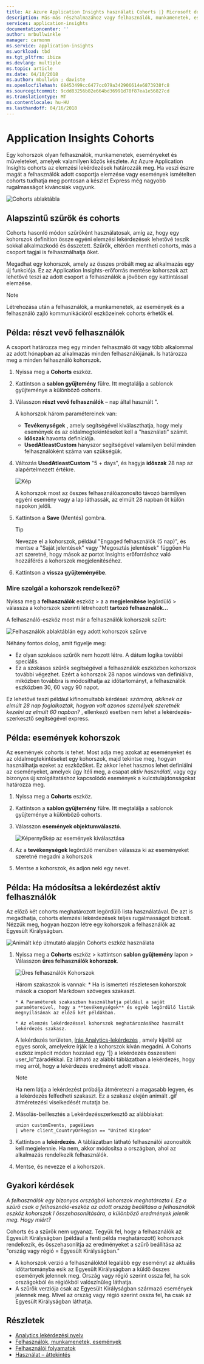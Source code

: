```yaml
---
title: Az Azure Application Insights használati Cohorts |} Microsoft docs
description: Más-más részhalmazához vagy felhasználók, munkamenetek, eseményeket és műveleteket, amelyek valamilyen közös elemzése
services: application-insights
documentationcenter: ''
author: mrbullwinkle
manager: carmonm
ms.service: application-insights
ms.workload: tbd
ms.tgt_pltfrm: ibiza
ms.devlang: multiple
ms.topic: article
ms.date: 04/10/2018
ms.author: mbullwin ; daviste
ms.openlocfilehash: 68453499cc6477cc079a342906614e6873938fc8
ms.sourcegitcommit: 9cdd83256b82e664bd36991d78f87ea1e56827cd
ms.translationtype: MT
ms.contentlocale: hu-HU
ms.lasthandoff: 04/16/2018
---
```

# <a name="application-insights-cohorts"></a>Application Insights Cohorts

Egy kohorszok olyan felhasználók, munkamenetek, eseményeket és műveleteket, amelyek valamilyen közös készlete. Az Azure Application Insights cohorts az elemzési lekérdezések határozzák meg. Ha veszi észre magát a felhasználók adott csoportja elemzése vagy események ismételten cohorts tudhatja meg pontosan a készlet Express még nagyobb rugalmasságot kíváncsiak vagyunk.

![Cohorts ablaktábla](.\media\app-insights-usage-cohorts\001.png)

## <a name="cohorts-versus-basic-filters"></a>Alapszintű szűrők és cohorts

Cohorts hasonló módon szűrőként használatosak, amíg az, hogy egy kohorszok definition össze egyéni elemzési lekérdezések lehetővé teszik sokkal alkalmazkodó és összetett. Szűrők, eltérően mentheti cohorts, más a csoport tagjai is felhasználhatja őket.

Megadhat egy kohorszok, amely az összes próbált meg az alkalmazás egy új funkciója. Ez az Application Insights-erőforrás mentése kohorszok azt lehetővé teszi az adott csoport a felhasználók a jövőben egy kattintással elemzése.

> [!NOTE]
> Létrehozása után a felhasználók, a munkamenetek, az események és a felhasználó zajló kommunikációról eszközeinek cohorts érhetők el.

## <a name="example-engaged-users"></a>Példa: részt vevő felhasználók

A csoport határozza meg egy minden felhasználó öt vagy több alkalommal az adott hónapban az alkalmazás minden felhasználójának. Is határozza meg a minden felhasználó kohorszok.

1. Nyissa meg a **Cohorts** eszköz.

2. Kattintson a **sablon gyűjtemény** fülre. Itt megtalálja a sablonok gyűjteménye a különböző cohorts.

3. Válasszon **részt vevő felhasználók** – nap által használt ".

    A kohorszok három paramétereinek van:
      * **Tevékenységek** , amely segítségével kiválaszthatja, hogy mely események és az oldalmegtekintéseket kell a "használati" számít.
      * **Időszak** havonta definíciója.
      * **UsedAtleastCustom** hányszor segítségével valamilyen belül minden felhasználóként száma van szükségük.

4. Változás **UsedAtleastCustom** "5 + days", és hagyja **időszak** 28 nap az alapértelmezett értékre.

    ![Kép](.\media\app-insights-usage-cohorts\003.png)

    A kohorszok most az összes felhasználóazonosító távozó bármilyen egyéni esemény vagy a lap láthassák, az elmúlt 28 napban öt külön napokon jelöli.

5. Kattintson a **Save** (Mentés) gombra.

   > [!TIP]
   >  Nevezze el a kohorszok, például "Engaged felhasználók (5 nap)", és mentse a "Saját jelentések" vagy "Megosztás jelentések" függően Ha azt szeretné, hogy mások az portot Insights erőforráshoz való hozzáférés a kohorszok megjelenítéséhez.

6. Kattintson a **vissza gyűjteményébe**.

### <a name="what-can-you-do-with-this-cohort"></a>Mire szolgál a kohorszok rendelkező?

Nyissa meg a **felhasználók** eszköz > a a **megjelenítése** legördülő > válassza a kohorszok szerinti létrehozott **tartozó felhasználók...**

A felhasználó-eszköz most már a felhasználók kohorszok szűrt:

![Felhasználók ablaktáblán egy adott kohorszok szűrve](.\media\app-insights-usage-cohorts\004.png)

Néhány fontos dolog, amit figyelje meg:
   * Ez olyan szokásos szűrők nem hozott létre. A dátum logika további speciális.
   * Ez a szokásos szűrők segítségével a felhasználók eszközben kohorszok további végezhet. Ezért a kohorszok 28 napos windows van definiálva, miközben továbbra is módosíthatja az időtartományt, a felhasználók eszközben 30, 60 vagy 90 napot. 

Ez lehetővé teszi például kifinomultabb kérdései: _számára, akiknek az elmúlt 28 nap foglalkoztak, hogyan volt azonos személyek szeretnék kezelni az elmúlt 60 napban?_ , ellenkező esetben nem lehet a lekérdezés-szerkesztő segítségével express.

## <a name="example-events-cohort"></a>Példa: események kohorszok

Az események cohorts is tehet. Most adja meg azokat az eseményeket és az oldalmegtekintéseket egy kohorszok, majd tekintse meg, hogyan használhatja ezeket az eszközöket. Ez akkor lehet hasznos lehet definiálni az eseményeket, amelyek úgy ítéli meg, a csapat _aktív használati_, vagy egy bizonyos új szolgáltatáshoz kapcsolódó események a kulcstulajdonságokat határozza meg.

1. Nyissa meg a **Cohorts** eszköz.

2. Kattintson a **sablon gyűjtemény** fülre. Itt megtalálja a sablonok gyűjteménye a különböző cohorts.

3. Válasszon **események objektumválasztó**.

    ![Képernyőkép az események kiválasztása](.\media\app-insights-usage-cohorts\006.png)

4. Az a **tevékenységek** legördülő menüben válassza ki az eseményeket szeretné megadni a kohorszok

5. Mentse a kohorszok, és adjon neki egy nevet.

## <a name="example-active-users-where-you-modify-query"></a>Példa: Ha módosítsa a lekérdezést aktív felhasználók

Az előző két cohorts meghatározott legördülő lista használatával. De azt is megadhatja, cohorts elemzési lekérdezések teljes rugalmasságot biztosít. Nézzük meg, hogyan hozzon létre egy kohorszok a felhasználók az Egyesült Királyságban.

![Animált kép útmutató alapján Cohorts eszköz használata](.\media\app-insights-usage-cohorts\cohorts0001.gif)

1. Nyissa meg a **Cohorts** eszköz > kattintson **sablon gyűjtemény** lapon > Válasszon **üres felhasználók kohorszok**.

    ![Üres felhasználók Kohorszok](.\media\app-insights-usage-cohorts\001.png)

    Három szakaszok is vannak:
       * Ha is ismerteti részletesen kohorszok mások a csoport Markdown szöveges szakaszt.

       * A Paraméterek szakaszban használhatja például a saját paramétereivel, hogy a **tevékenységek** és egyéb legördülő listák megnyílásának az előző két példákban.

       * Az elemzés lekérdezéssel kohorszok meghatározásához használt lekérdezés szakasz.

    A lekérdezés területen, [írás Analytics-lekérdezés](https://docs.loganalytics.io/index) , amely kijelöli az egyes sorok, amelyekre írják le a kohorszok kíván megadni. A Cohorts eszköz implicit módon hozzáad egy "|} a lekérdezés összesíteni user_Id"záradékkal. Ez látható az alábbi táblázatban a lekérdezés, hogy meg arról, hogy a lekérdezés eredményt adott vissza.

    > [!NOTE]
    > Ha nem látja a lekérdezést próbálja átméretezni a magasabb legyen, és a lekérdezés felfedheti szakaszt. Ez a szakasz elején animált .gif átméretezési viselkedését mutatja be.

2. Másolás-beillesztés a Lekérdezésszerkesztő az alábbiakat:

    ```KQL
    union customEvents, pageViews
    | where client_CountryOrRegion == "United Kingdom"
    ```

3. Kattintson a **lekérdezés**. A táblázatban látható felhasználói azonosítók kell megjelennie. Ha nem, akkor módosítsa a országban, ahol az alkalmazás rendelkezik felhasználók.

4. Mentse, és nevezze el a kohorszok.

## <a name="frequently-asked-questions"></a>Gyakori kérdések

_A felhasználók egy bizonyos országból kohorszok meghatározta I. Ez a szűrő csak a felhasználó-eszköz az adott ország beállítása a felhasználók eszköz kohorszok I összehasonlítására, a különböző eredmények jelenik meg. Hogy miért?_

Cohorts és a szűrők nem ugyanaz. Tegyük fel, hogy a felhasználók az Egyesült Királyságban (például a fenti példa meghatározott) kohorszok rendelkezik, és összehasonlítja az eredményeket a szűrő beállítása az "ország vagy régió = Egyesült Királyságban."

* A kohorszok verzió a felhasználóktól legalább egy eseményt az aktuális időtartományba esik az Egyesült Királyságban a küldő összes események jelennek meg. Ország vagy régió szerint ossza fel, ha sok országokból és régiókból valószínűleg láthatja.
* A szűrők verziója csak az Egyesült Királyságban származó események jelennek meg. Mivel az ország vagy régió szerint ossza fel, ha csak az Egyesült Királyságban láthatja.

## <a name="learn-more"></a>Részletek
- [Analytics lekérdezési nyelv](https://go.microsoft.com/fwlink/?linkid=856587)
- [Felhasználók, munkamenetek, események](app-insights-usage-segmentation.md)
- [Felhasználói folyamatok](app-insights-usage-flows.md)
- [Használat – áttekintés](app-insights-usage-overview.md)